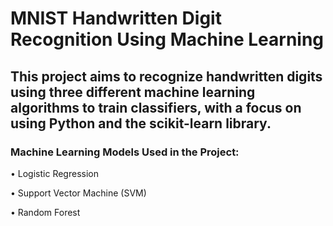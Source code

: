 # MNIST Handwritten Digit Recognition Using Machine Learning

## This project aims to recognize handwritten digits using three different machine learning algorithms to train classifiers, with a focus on using Python and the scikit-learn library.

### Machine Learning Models Used in the Project:

• Logistic Regression

• Support Vector Machine (SVM)

• Random Forest


